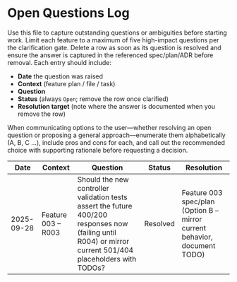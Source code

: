 # Open Questions Log

Use this file to capture outstanding questions or ambiguities before starting work. Limit each feature to a maximum of five high-impact questions per the clarification gate. Delete a row as soon as its question is resolved and ensure the answer is captured in the referenced spec/plan/ADR before removal. Each entry should include:

- **Date** the question was raised
- **Context** (feature plan / file / task)
- **Question**
- **Status** (always `Open`; remove the row once clarified)
- **Resolution target** (note where the answer is documented when you remove the row)

When communicating options to the user—whether resolving an open question or proposing a general approach—enumerate them alphabetically (A, B, C …), include pros and cons for each, and call out the recommended choice with supporting rationale before requesting a decision.

| Date | Context | Question | Status | Resolution |
|------|---------|----------|--------|------------|
| 2025-09-28 | Feature 003 – R003 | Should the new controller validation tests assert the future 400/200 responses now (failing until R004) or mirror current 501/404 placeholders with TODOs? | Resolved | Feature 003 spec/plan (Option B – mirror current behavior, document TODO) |
